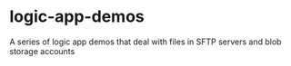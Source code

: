 # logic-app-demos
A series of logic app demos that deal with files in SFTP servers and blob storage accounts
